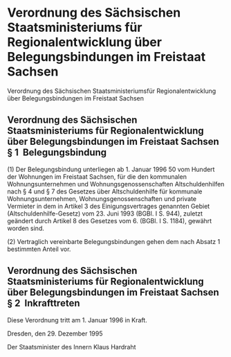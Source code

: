 # Verordnung des Sächsischen Staatsministeriums für Regionalentwicklung über Belegungsbindungen im Freistaat Sachsen

Verordnung des Sächsischen Staatsministeriumsfür Regionalentwicklung über Belegungsbindungen im Freistaat Sachsen

## Verordnung des Sächsischen Staatsministeriums für Regionalentwicklung über Belegungsbindungen im Freistaat Sachsen § 1  Belegungsbindung

(1) Der Belegungsbindung unterliegen ab 1. Januar 1996 50 vom Hundert der Wohnungen im Freistaat Sachsen, für die den kommunalen Wohnungsunternehmen und Wohnungsgenossenschaften Altschuldenhilfen nach § 4 und § 7 des Gesetzes über Altschuldenhilfe für kommunale Wohnungsunternehmen, Wohnungsgenossenschaften und private Vermieter in dem in Artikel 3 des Einigungsvertrages genannten Gebiet (Altschuldenhilfe-Gesetz) vom 23. Juni 1993 (BGBl. I S. 944), zuletzt geändert durch Artikel 8 des Gesetzes vom 6. (BGBl. I S. 1184), gewährt worden sind.

(2) Vertraglich vereinbarte Belegungsbindungen gehen dem nach Absatz 1 bestimmten Anteil vor.


## Verordnung des Sächsischen Staatsministeriums für Regionalentwicklung über Belegungsbindungen im Freistaat Sachsen § 2  Inkrafttreten

Diese Verordnung tritt am 1. Januar 1996 in Kraft.

Dresden, den 29. Dezember 1995

Der Staatsminister des Innern 
         Klaus Hardraht

